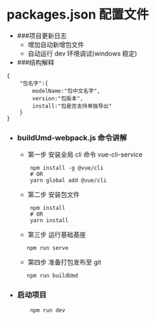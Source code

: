 # packages.json 配置文件
- ###项目更新日志
    - 增加自动新增包文件
    - 自动运行 dev 环境调试(windows 稳定)
- ###结构解释
````
{
    "包名字":{
        modelName:"包中文名字",
        version:"包版本",
        install:"包是否支持单独导出"
    }
}
````
- ### buildUmd-webpack.js 命令讲解
    - 第一步 安装全局 cli 命令 vue-cli-service
    ```
        npm install -g @vue/cli 
        # OR
        yarn global add @vue/cli
    ```
    - 第二步 安装包文件
    ```
        npm install 
        # OR
        yarn install
    ```
    - 第三步 运行基础基座
    ```text
       npm run serve
    ```
    - 第四步 准备打包发布至 git
    ```text
       npm run buildUmd
    ```
- ### 启动项目
    ```
        npm run dev
    ```
